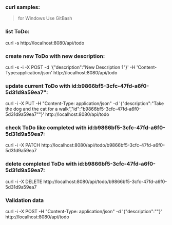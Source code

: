### curl samples:
>for Windows Use GitBash

### list ToDo:
curl -s http://localhost:8080/api/todo

### create new ToDo with new description:
curl -s -i -X POST -d '{"description":"New Description 1"}' -H 'Content-Type:application/json' http://localhost:8080/api/todo

### update current ToDo with id:b9866bf5-3cfc-47fd-a6f0-5d31d9a59ea7":
curl -i -X PUT -H "Content-Type: application/json" -d '{"description":"Take the dog and the cat for a walk","id":"b9866bf5-3cfc-47fd-a6f0-5d31d9a59ea7""}' http://localhost:8080/api/todo

### check ToDo like completed with id:b9866bf5-3cfc-47fd-a6f0-5d31d9a59ea7:
curl -i -X PATCH http://localhost:8080/api/todo/b9866bf5-3cfc-47fd-a6f0-5d31d9a59ea7

### delete completed ToDo with id:b9866bf5-3cfc-47fd-a6f0-5d31d9a59ea7:
curl -i -X DELETE http://localhost:8080/api/todo/b9866bf5-3cfc-47fd-a6f0-5d31d9a59ea7

### Validation data
curl -i -X POST -H "Content-Type: application/json" -d '{"description":""}' http://localhost:8080/api/todo